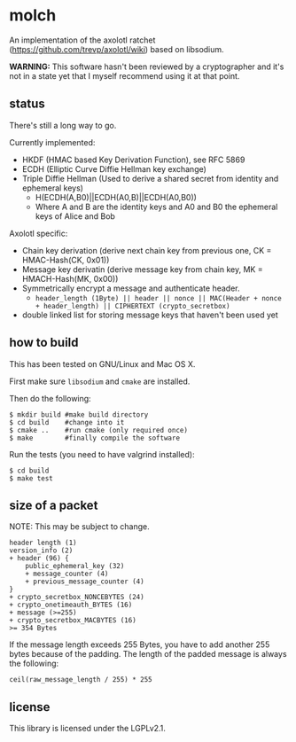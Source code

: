 molch
=====

An implementation of the axolotl ratchet (https://github.com/trevp/axolotl/wiki) based on libsodium.

**WARNING:** This software hasn't been reviewed by a cryptographer and it's not in a state yet that I myself recommend using it at that point.

status
------
There's still a long way to go.

Currently implemented:
* HKDF (HMAC based Key Derivation Function), see RFC 5869
* ECDH (Elliptic Curve Diffie Hellman key exchange)
* Triple Diffie Hellman (Used to derive a shared secret from identity and ephemeral keys)
  - H(ECDH(A,B0)||ECDH(A0,B)||ECDH(A0,B0))
  - Where A and B are the identity keys and A0 and B0 the ephemeral keys of Alice and Bob

Axolotl specific:
* Chain key derivation (derive next chain key from previous one, CK = HMAC-Hash(CK, 0x01))
* Message key derivatin (derive message key from chain key, MK = HMACH-Hash(MK, 0x00))
* Symmetrically encrypt a message and authenticate header.
  - `header_length (1Byte) || header || nonce || MAC(Header + nonce + header_length) || CIPHERTEXT (crypto_secretbox)`
* double linked list for storing message keys that haven't been used yet

how to build
------------
This has been tested on GNU/Linux and Mac OS X.

First make sure `libsodium` and `cmake` are installed.

Then do the following:
```
$ mkdir build #make build directory
$ cd build    #change into it
$ cmake ..    #run cmake (only required once)
$ make        #finally compile the software
```

Run the tests (you need to have valgrind installed):
```
$ cd build
$ make test
```

size of a packet
----------------
NOTE: This may be subject to change.

```
header length (1)
version_info (2)
+ header (96) {
    public_ephemeral_key (32)
    + message_counter (4)
    + previous_message_counter (4)
}
+ crypto_secretbox_NONCEBYTES (24)
+ crypto_onetimeauth_BYTES (16)
+ message (>=255)
+ crypto_secretbox_MACBYTES (16)
>= 354 Bytes
```

If the message length exceeds 255 Bytes, you have to add another 255 bytes because of the padding. The length of the padded message is always the following:

`ceil(raw_message_length / 255) * 255`

license
-------
This library is licensed under the LGPLv2.1.
